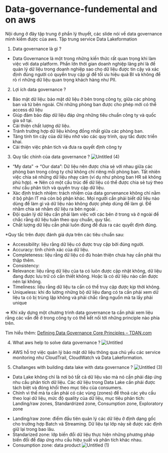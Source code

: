 # Data-governance-fundemental and on aws 
Nội dung ở đây tập trung ở phần lý thuyết, các slide nói về data governance mình kiếm được của aws. Tập trung service Data Lakeformation 
1. Data governance là gì ?
- Data Governance là một trong những kiến thức rất quan trọng khi làm việc với data platform. Phần lớn thời gian doanh nghiệp lãng phí là để quản lý dữ liệu trong doanh nghiệp sao cho dữ liệu được tin cậy và xác định đúng người có quyền truy cập gì để tối ưu hiệu quả BI và không để rò rỉ những dữ liệu quan trọng khách hàng như PII.
2. Lợi ích data governance ?
- Bảo mật dữ liệu: bảo mật dữ liệu ở bên trong công ty, giữa các phòng ban và từ bên ngoài. Chỉ những phòng ban được cho phép mới có thể access dữ liệu
- Giúp đảm bảo đáp dữ liệu đáp ứng những tiêu chuẩn công ty và quốc gia sở tại.
- Cải thiện chất lượng dữ liệu.
- Tránh trường hợp dữ liệu không đồng nhất giữa các phòng ban.
- Tăng tính tin cậy của dữ liệu nhờ vào các quy trình, quy tắc được triển khai.
- Cải thiện việc phân tích và đưa ra quyết định công ty
3. Quy tắc chính của data governance ?
![Untitled (4)](https://github.com/user-attachments/assets/edc67889-a75e-4c07-8104-54d222ed3db1)
- “My data” → “Our data”: Dữ liệu nên được chia sẻ với nhau giữa các phòng ban trong công ty chứ không chỉ riêng mỗi phòng ban. Tất nhiên việc chia sẻ những dữ liệu nhạy cảm (ví dụ như phòng ban HR sẽ không phù hợp). 
⇒ Nên có một cấu trúc để dữ liệu có thể được chia sẻ tuỳ theo như cầu phân tích và quyền truy cập dữ liệu.
- Xác định trách nhiệm: trách nhiệm của data gorvenance không chỉ nằm ở bộ phận IT mà còn bộ phận khác. Mọi người cần phải biết dữ liệu nào dùng để làm gì và dữ liệu nào không được phép dùng để làm gì. Để nhằm chia sẻ nhằm dữ liệu ra bên ngoài .
- Đội quản lý dữ liệu cần phải làm việc với các bên ở trong và ở ngoài để chắc rằng dữ liệu tuân theo quy chuẩn, quy tắc.
- Chất lượng dữ liệu cần phải luôn đúng để đưa ra các quyết định đúng.

*Quy tắc trên được đánh giá dựa trên các tiêu chuẩn sau: 
+ Accessibility: liệu rằng dữ liệu có được truy cập bởi đúng người.
+ Accuracy: tính chính xác của dữ liệu.
+ Completeness: liệu rằng dữ liệu có đủ hoàn thiện chưa hay cần phải thu thập thêm.
+ Consistency:
+ Relevance: liệu rằng dữ liệu của ta có luôn được cập nhật không, dữ liệu đang được lưu trữ có cần thiết không. Hoặc là có dữ liệu nào cần được nén lại không.
+ Timeliness: liệu rằng dữ liệu ta cần có thể truy cập được kịp thời không.
+ Uniqueless: khi đo lường những bộ dữ liệu đang có ta cần phải xem dữ liệu ta có bị trùng lặp không và phải chắc rằng nguồn mà ta lấy phải unique

⇒ Khi xây dựng một chương trình data governance ta cần phải xem liệu rằng các vấn đề ở trong công ty có thể kết nối tới những principle nào phía trên.

Tìm hiểu thêm: [Defining Data Governance Core Principles – TDAN.com](https://tdan.com/defining-data-governance-core-principles/17087)

4. What aws help to solve data governance ?
![Untitled](https://github.com/user-attachments/assets/6fbfcb16-745f-4a44-a27f-2739f0fef8dc)
- AWS hỗ trợ việc quản lý bảo mật dữ liệu thông qua chủ yếu các service monitoring như CloudTrail, CloudWatch và Data Lakeformation.  
5. Challanges with building data lake with data governance ?
![Untitled (3)](https://github.com/user-attachments/assets/52b863c8-0245-4dca-bee6-405565e66b7b)
- Data Lake không chỉ là nơi bỏ tất cả dữ liệu vào mà nó cần phải đáp ứng nhu cầu phân tích dữ liệu. Các dữ liệu trong Data Lake cần phải được tách biệt và đóng khối theo mục tiêu của consumers. 
- Chính vì thế mà ta cần phải có các vùng (zones) để thoả các yêu cầu theo loại dữ liệu, mức độ quality của dữ liệu, mục tiêu phân tích:  Landing/raw zones, Standardrized zone, Consumption zone, Exploratory zone 

+ Landing/raw zone: điểm đầu tiên quản lý các dữ liệu ở định dạng gốc cho trường hợp Batch và Streaming. Dữ liệu tại lớp này sẽ được xác định giữ lại trong bao lâu.
+ Standarized zone:  lớp biến đổi dữ liệu thực hiện những phương pháp biến đổi để đáp ứng nhu cầu hiệu suất và phân tích khác nhau.
+ Consumption zone: data product
![Untitled (1)](https://github.com/user-attachments/assets/54a6bace-176b-4edc-b6a6-a597d4dca181)


